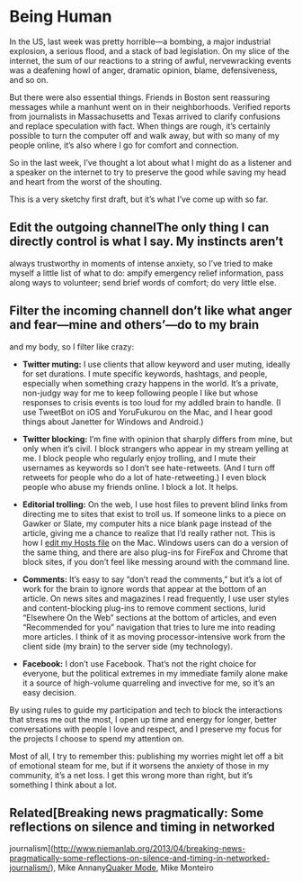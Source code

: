 

# Being Human

In the US, last week was pretty horrible—a bombing, a major industrial explosion, a serious flood, and a
stack of bad legislation. On my slice of the internet, the sum of our reactions to a string of awful,
nervewracking events was a deafening howl of anger, dramatic opinion, blame, defensiveness, and so on. 

But there were also essential things. Friends in Boston sent reassuring messages while a manhunt went on in
their neighborhoods. Verified reports from journalists in Massachusetts and Texas arrived to clarify
confusions and replace speculation with fact. When things are rough, it’s certainly possible to turn the
computer off and walk away, but with so many of my people online, it’s also where I go for comfort and
connection.

So in the last week, I’ve thought a lot about what I might do as a listener and a speaker on the internet to
try to preserve the good while saving my head and heart from the worst of the shouting.

This is a very sketchy first draft, but it’s what I’ve come up with so far. 

## Edit the outgoing channelThe only thing I can directly control is what I say. My instincts aren’t
always trustworthy in moments of intense anxiety, so I’ve tried to make myself a little list of what to do:
ampify emergency relief information, pass along ways to volunteer; send brief words of comfort; do very little
else. 

## Filter the incoming channelI don’t like what anger and fear—mine and others’—do to my brain
and my body, so I filter like crazy:

 *  __Twitter muting:__ I use clients that allow keyword and user muting, ideally for set durations. I mute
specific keywords, hashtags, and people, especially when something crazy happens in the world. It’s a
private, non-judgy way for me to keep following people I like but whose responses to crisis events is too loud
for my addled brain to handle. (I use TweetBot on iOS and YoruFukurou on the Mac, and I hear good things about
Janetter for Windows and Android.)

 *  __Twitter blocking:__ I’m fine with opinion that sharply differs from mine, but only when it’s civil.
I block strangers who appear in my stream yelling at me. I block people who regularly enjoy trolling, and I
mute their usernames as keywords so I don’t see hate-retweets. (And I turn off retweets for people who do a
lot of hate-retweeting.) I even block people who abuse my friends online. I block a lot. It helps.

 *  __Editorial trolling:__ On the web, I use host files to prevent blind links from directing me to sites
that exist to troll us. If someone links to a piece on Gawker or Slate, my computer hits a nice blank page
instead of the article, giving me a chance to realize that I’d really rather not. This is how I [edit my
Hosts file](http://decoding.wordpress.com/2009/04/06/how-to-edit-the-hosts-file-in-mac-os-x-leopard/) on the
Mac. Windows users can do a version of the same thing, and there are also plug-ins for FireFox and Chrome that
block sites, if you don’t feel like messing around with the command line.

 *  __Comments:__ It’s easy to say “don’t read the comments,” but it’s a lot of work for the brain
to ignore words that appear at the bottom of an article. On news sites and magazines I read frequently, I use
user styles and content-blocking plug-ins to remove comment sections, lurid “Elsewhere On the Web”
sections at the bottom of articles, and even “Recommended for you” navigation that tries to lure me into
reading more articles. I think of it as moving processor-intensive work from the client side (my brain) to the
server side (my technology).

 *  __Facebook:__ I don’t use Facebook. That’s not the right choice for everyone, but the political
extremes in my immediate family alone make it a source of high-volume quarreling and invective for me, so
it’s an easy decision.

By using rules to guide my participation and tech to block the interactions that stress me out the most, I
open up time and energy for longer, better conversations with people I love and respect, and I preserve my
focus for the projects I choose to spend my attention on.

Most of all, I try to remember this: publishing my worries might let off a bit of emotional steam for me, but
if it worsens the anxiety of those in my community, it’s a net loss. I get this wrong more than right, but
it’s something I think about a lot.

## Related[Breaking news pragmatically: Some reflections on silence and timing in networked
journalism](http://www.niemanlab.org/2013/04/breaking-news-pragmatically-some-reflections-on-silence-and-timing-in-networked-journalism/),
Mike Annany[Quaker Mode](http://the-pastry-box-project.net/mike-monteiro/2013-april-22/), Mike Monteiro